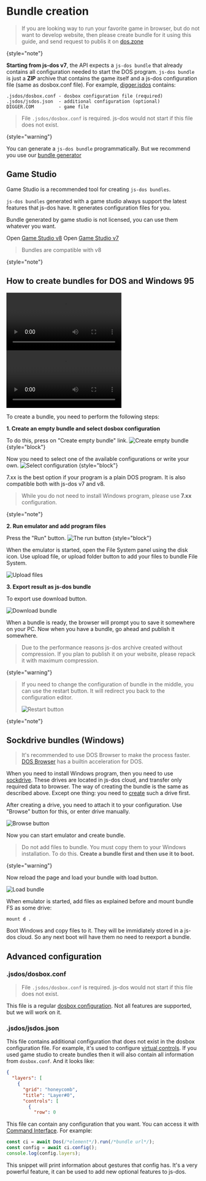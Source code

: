 # Bundle creation

> If you are looking way to run your favorite game in browser, but do not want to develop website,
> then please create bundle for it using this guide, and send request to publis it on [dos.zone](doszone.md)
> 
{style="note"}

**Starting from js-dos v7**, the API expects a `js-dos bundle` that already contains all configuration needed to start the DOS program.
`js-dos bundle` is just a **ZIP** archive that contains the game itself and a js-dos configuration file (same as dosbox.conf file). 
For example, [digger.jsdos](https://dos.zone/digger-may-06-1999/) contains: 
```
.jsdos/dosbox.conf - dosbox configuration file (required)
.jsdos/jsdos.json  - additional configuration (optional)
DIGGER.COM         - game file
```

> File `.jsdos/dosbox.conf` is required. js-dos would not start if this file does not exist.
> 
{style="warning"}

You can generate a `js-dos bundle` programmatically. But we recommend you use our [bundle generator](https://dos.zone/studio)

## Game Studio

Game Studio is a recommended tool for creating `js-dos bundles`.

`js-dos bundles` generated with a game studio always support the latest features that js-dos have. It generates configuration files for you.

Bundle generated by game studio is not licensed, you can use them whatever you want.

<tabs>
<tab title="v8">
Open <a href="https://dos.zone/studio-v8">Game Studio v8</a>
</tab>
<tab title="v7">
Open <a href="https://dos.zone/studio">Game Studio v7</a>

> Bundles are compatible with v8
>
>
{style="note"}
</tab>
</tabs>

## How to create bundles for DOS and Windows 95

<tabs>
    <tab title="Engilsh">
      <video src="https://youtu.be/erq29Tsd9U8" />
    </tab>
    <tab title="Russian">
      <video src="https://youtu.be/PWugVpHx87M" />
    </tab>
</tabs>

To create a bundle, you need to perform the following steps:

**1. Create an empty bundle and select dosbox configuration**

To do this, press on "Create empty bundle" link.
![Create empty bundle](create-empty-bundle.jpg)
{style="block"}

Now you need to select one of the available configurations or write your own.
![Select configuration](select-configuration.jpg)
{style="block"}

7.xx is the best option if your program is a plain DOS program. It is also compatible both with
js-dos v7 and v8. 

> While you do not need to install Windows program, please use **7.xx** configuration.
> 
{style="note"}

**2. Run emulator and add program files**

Press the "Run" button.
![The run button](the-run-button.jpg)
{style="block"}

When the emulator is started, open the File System panel using the disk icon.
Use upload file, or upload folder button to add your files to bundle File System.

![Upload files](upload-files.jpg)

**3. Export result as js-dos bundle**

To export use download button.

![Download bundle](download-bundle.jpg)

When a bundle is ready, the browser will prompt you to save it somewhere on your PC. 
Now when you have a bundle, go ahead and publish it somewhere.

> Due to the performance reasons js-dos archive created without compression.
> If you plan to publish it on your website, please repack it with maximum compression.
> 
{style="warning"}

> If you need to change the configuration of bundle in the middle, you can use the restart button. It 
> will redirect you back to the configuration editor.
> 
> ![Restart button](restart-button.jpg)
> 
{style="note"}

## Sockdrive bundles (Windows)

> It's recommended to use DOS Browser to make the process faster. [DOS Browser](https://dos.zone/download/) has a builtin acceleration
> for DOS.
> 

When you need to install Windows program, then you need to use [sockdrive](sockdrive.md). These drives
are located in js-dos cloud, and transfer only required data to browser. The way of creating the bundle
 is the same as described above. Except one thing: you need to [create](fork-drive.md) such a drive first. 

After creating a drive, you need to attach it to your configuration. Use "Browse" button for this, or
enter drive manually.

![Browse button](browser-button.jpg)

Now you can start emulator and create bundle.

> Do not add files to bundle. You must copy them to your Windows installation.
> To do this. **Create a bundle first and then use it to boot.** 
> 
{style="warning"}

Now reload the page and load your bundle with load button.

![Load bundle](load-bundle.jpg)

When emulator is started, add files as explained before and mount bundle FS as some drive:

```
mount d .
```

Boot Windows and copy files to it. They will be immidiately stored in a js-dos cloud.
So any next boot will have them no need to reexport a bundle.


## Advanced configuration

### .jsdos/dosbox.conf

> File `.jsdos/dosbox.conf` is required. js-dos would not start if this file does not exist.

This file is a regular [dosbox configuration](https://www.dosbox.com/wiki/Dosbox.conf). Not
all features are supported, but we will work on it.

### .jsdos/jsdos.json

This file contains additional configuration that does not exist in the dosbox configuration file.
For example, it's used to configure [virtual controls](mobile-support.md). If you used game studio
to create bundles then it will also contain all information from `dosbox.conf`. And it looks like:

```json
{
  "layers": [
    {
      "grid": "honeycomb",
      "title": "Layer#0",
      "controls": [
        {
          "row": 0
```

This file can contain any configuration that you want. You can access it with [Command Interface](command-interface.md).
For example:
```Javascript
const ci = await Dos(/*element*/).run(/*bundle url*/);
const config = await ci.config();
console.log(config.layers);
```

This snippet will print information about gestures that config has. It's a very powerful feature, it can be used
to add new optional features to js-dos. 
